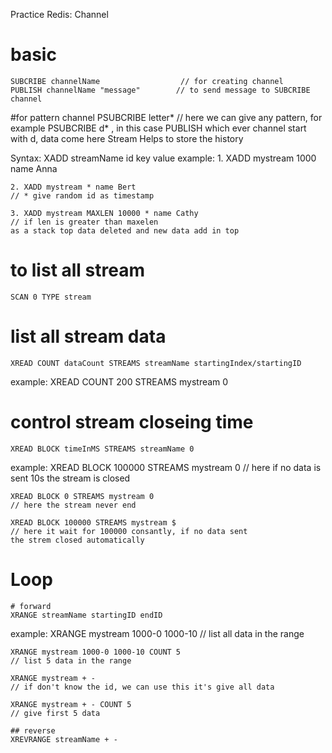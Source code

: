 Practice Redis:
Channel

# basic

    SUBCRIBE channelName                  // for creating channel
    PUBLISH channelName "message"        // to send message to SUBCRIBE channel

#for pattern channel
PSUBCRIBE letter*
// here we can give any pattern, for example
PSUBCRIBE d* , in this case PUBLISH which ever channel start with d,
data come here
Stream
Helps to store the history

Syntax:
XADD streamName id key value
example: 1. XADD mystream 1000 name Anna

    2. XADD mystream * name Bert
    // * give random id as timestamp

    3. XADD mystream MAXLEN 10000 * name Cathy
    // if len is greater than maxelen
    as a stack top data deleted and new data add in top

# to list all stream

    SCAN 0 TYPE stream

# list all stream data

    XREAD COUNT dataCount STREAMS streamName startingIndex/startingID

example:
XREAD COUNT 200 STREAMS mystream 0

# control stream closeing time

    XREAD BLOCK timeInMS STREAMS streamName 0

example:
XREAD BLOCK 100000 STREAMS mystream 0
// here if no data is sent 10s the stream is closed

    XREAD BLOCK 0 STREAMS mystream 0
    // here the stream never end

    XREAD BLOCK 100000 STREAMS mystream $
    // here it wait for 100000 consantly, if no data sent
    the strem closed automatically

# Loop

    # forward
    XRANGE streamName startingID endID

example:
XRANGE mystream 1000-0 1000-10
// list all data in the range

    XRANGE mystream 1000-0 1000-10 COUNT 5
    // list 5 data in the range

    XRANGE mystream + -
    // if don't know the id, we can use this it's give all data

    XRANGE mystream + - COUNT 5
    // give first 5 data

    ## reverse
    XREVRANGE streamName + -
